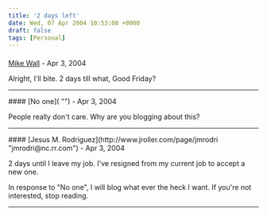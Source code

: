 ```yaml
---
title: '2 days left'
date: Wed, 07 Apr 2004 10:53:00 +0000
draft: false
tags: [Personal]
---
```



#### 
[Mike Wall](http://www.mjwall.com "") - <time datetime="2004-04-07 11:40:14">Apr 3, 2004</time>

Alright, I'll bite. 2 days till what, Good Friday?
<hr />
#### 
[No one]( "") - <time datetime="2004-04-07 17:24:14">Apr 3, 2004</time>

People really don't care. Why are you blogging about this?
<hr />
#### 
[Jesus M. Rodriguez](http://www.jroller.com/page/jmrodri "jmrodri@nc.rr.com") - <time datetime="2004-04-07 21:49:54">Apr 3, 2004</time>

2 days until I leave my job. I've resigned from my current job to accept a new one.

In response to "No one", I will blog what ever the heck I want. If you're not interested, stop reading.
<hr />
